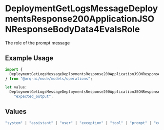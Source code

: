 # DeploymentGetLogsMessageDeploymentsResponse200ApplicationJSONResponseBodyData4EvalsRole

The role of the prompt message

## Example Usage

```typescript
import {
  DeploymentGetLogsMessageDeploymentsResponse200ApplicationJSONResponseBodyData4EvalsRole,
} from "@orq-ai/node/models/operations";

let value:
  DeploymentGetLogsMessageDeploymentsResponse200ApplicationJSONResponseBodyData4EvalsRole =
    "expected_output";
```

## Values

```typescript
"system" | "assistant" | "user" | "exception" | "tool" | "prompt" | "correction" | "expected_output"
```